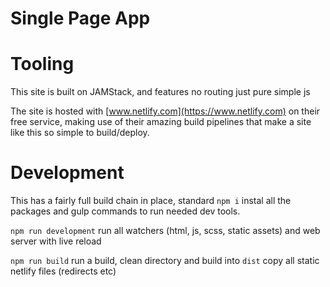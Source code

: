 # Single Page App


# Tooling

This site is built on JAMStack, and features no routing just pure simple js

The site is hosted with [www.netlify.com](https://www.netlify.com) on their free service, making use of their amazing build pipelines that make a site like this so simple to build/deploy.

# Development

This has a fairly full build chain in place, standard `npm i` instal all the packages and gulp commands to run needed dev tools.

`npm run development` run all watchers (html, js, scss, static assets) and web server with live reload

`npm run build`       run a build, clean directory and build into `dist` copy all static netlify files (redirects etc)
